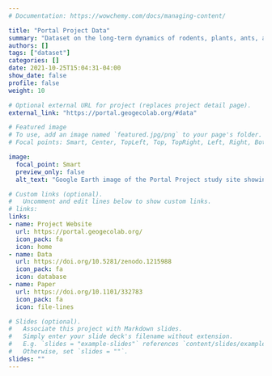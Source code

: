 ```yaml
---
# Documentation: https://wowchemy.com/docs/managing-content/

title: "Portal Project Data"
summary: "Dataset on the long-term dynamics of rodents, plants, ants, and weather in the Chihuahuan Desert"
authors: []
tags: ["dataset"]
categories: []
date: 2021-10-25T15:04:31-04:00
show_date: false
profile: false
weight: 10

# Optional external URL for project (replaces project detail page).
external_link: "https://portal.geogecolab.org/#data"

# Featured image
# To use, add an image named `featured.jpg/png` to your page's folder.
# Focal points: Smart, Center, TopLeft, Top, TopRight, Left, Right, BottomLeft, Bottom, BottomRight.

image:
  focal_point: Smart
  preview_only: false
  alt_text: "Google Earth image of the Portal Project study site showing the outline of the site in blue and the outlines of 24 square plots in white. The habitat is desert shrubland."

# Custom links (optional).
#   Uncomment and edit lines below to show custom links.
# links:
links:
- name: Project Website
  url: https://portal.geogecolab.org/
  icon_pack: fa
  icon: home
- name: Data
  url: https://doi.org/10.5281/zenodo.1215988
  icon_pack: fa
  icon: database
- name: Paper
  url: https://doi.org/10.1101/332783
  icon_pack: fa
  icon: file-lines

# Slides (optional).
#   Associate this project with Markdown slides.
#   Simply enter your slide deck's filename without extension.
#   E.g. `slides = "example-slides"` references `content/slides/example-slides.md`.
#   Otherwise, set `slides = ""`.
slides: ""
---
```

